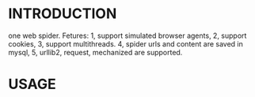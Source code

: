 INTRODUCTION
===============================================================================
one web spider. Fetures:
1, support simulated browser agents,
2, support cookies,
3, support multithreads.
4, spider urls and content are saved in mysql,
5, urllib2, request, mechanized are supported.

USAGE
==============================================================================
